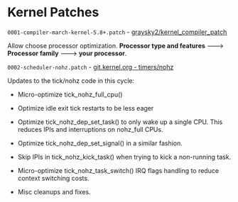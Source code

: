 # Kernel Patches

`0001-compiler-march-kernel-5.8+.patch` - [graysky2/kernel_compiler_patch](https://github.com/graysky2/kernel_compiler_patch)

Allow choose processor optimization. **Processor type and features**  --->
  **Processor family** ---> **your processor**.

`0002-scheduler-nohz.patch` - [git.kernel.org - timers/nohz](https://git.kernel.org/pub/scm/linux/kernel/git/tip/tip.git/commit/?id=09fe880ed7a160ebbffb84a0a9096a075e314d2f)

Updates to the tick/nohz code in this cycle:

- Micro-optimize tick_nohz_full_cpu()

- Optimize idle exit tick restarts to be less eager

- Optimize tick_nohz_dep_set_task() to only wake up
a single CPU. This reduces IPIs and interruptions
on nohz_full CPUs.

- Optimize tick_nohz_dep_set_signal() in a similar
fashion.

- Skip IPIs in tick_nohz_kick_task() when trying
to kick a non-running task.

- Micro-optimize tick_nohz_task_switch() IRQ flags
handling to reduce context switching costs.

- Misc cleanups and fixes.
